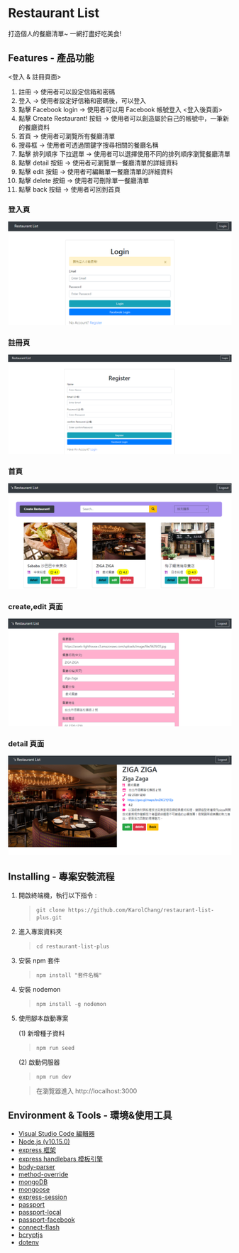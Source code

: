 # Restaurant List

打造個人的餐廳清單~
一網打盡好吃美食!

## Features - 產品功能

<登入 & 註冊頁面>

1. 註冊 -> 使用者可以設定信箱和密碼
2. 登入 -> 使用者設定好信箱和密碼後，可以登入
3. 點擊 Facebook login -> 使用者可以用 Facebook 帳號登入
   <登入後頁面>
4. 點擊 Create Restaurant! 按鈕 -> 使用者可以創造屬於自己的帳號中，一筆新的餐廳資料
5. 首頁 -> 使用者可瀏覽所有餐廳清單
6. 搜尋框 -> 使用者可透過關鍵字搜尋相關的餐廳名稱
7. 點擊 排列順序 下拉選單 -> 使用者可以選擇使用不同的排列順序瀏覽餐廳清單
8. 點擊 detail 按鈕 -> 使用者可瀏覽單一餐廳清單的詳細資料
9. 點擊 edit 按鈕 -> 使用者可編輯單一餐廳清單的詳細資料
10. 點擊 delete 按鈕 -> 使用者可刪除單一餐廳清單
11. 點擊 back 按鈕 -> 使用者可回到首頁

### 登入頁

![](/pictures/login.png)

### 註冊頁

![](/pictures/register.png)

### 首頁

![](/pictures/index.png)

### create,edit 頁面

![](/pictures/edit.png)

### detail 頁面

![](/pictures/detail.png)

## Installing - 專案安裝流程

1. 開啟終端機，執行以下指令 :

   > `git clone https://github.com/KarolChang/restaurant-list-plus.git`

2. 進入專案資料夾

   > `cd restaurant-list-plus`

3. 安裝 npm 套件

   > `npm install "套件名稱" `

4. 安裝 nodemon

   > `npm install -g nodemon`

5. 使用腳本啟動專案

   (1) 新增種子資料

   > `npm run seed`

   (2) 啟動伺服器

   > `npm run dev`

   > 在瀏覽器進入 http://localhost:3000

## Environment & Tools - 環境&使用工具

- [Visual Studio Code 編輯器](https://code.visualstudio.com/)
- [Node.js (v10.15.0)](https://nodejs.org/en/)
- [express 框架](https://www.npmjs.com/package/express)
- [express handlebars 模板引擎](https://www.npmjs.com/package/express-handlebars)
- [body-parser](https://www.npmjs.com/package/body-parser)
- [method-override](https://www.npmjs.com/package/method-override)
- [mongoDB](https://www.mongodb.com/2)
- [mongoose](https://mongoosejs.com/)
- [express-session](https://www.npmjs.com/package/express-session)
- [passport](https://www.npmjs.com/package/passport)
- [passport-local](https://www.npmjs.com/package/passport-local)
- [passport-facebook](https://www.npmjs.com/package/passport-facebook)
- [connect-flash](https://www.npmjs.com/package/connect-flash)
- [bcryptjs](https://www.npmjs.com/package/bcryptjs)
- [dotenv](https://www.npmjs.com/package/dotenv)
